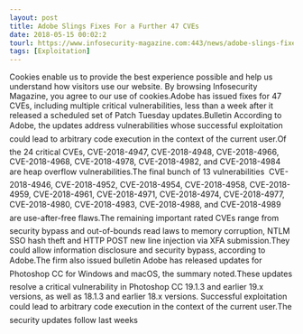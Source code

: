 ```yaml
---
layout: post
title: Adobe Slings Fixes For a Further 47 CVEs
date: 2018-05-15 00:02:2
tourl: https://www.infosecurity-magazine.com:443/news/adobe-slings-fixes-for-a-further/
tags: [Exploitation]
---
```

Cookies enable us to provide the best experience possible and help us understand how visitors use our website. By browsing Infosecurity Magazine, you agree to our use of cookies.Adobe has issued fixes for 47 CVEs, including multiple critical vulnerabilities, less than a week after it released a scheduled set of Patch Tuesday updates.Bulletin According to Adobe, the updates address vulnerabilities whose successful exploitation could lead to arbitrary code execution in the context of the current user.Of the 24 critical CVEs, CVE-2018-4947, CVE-2018-4948, CVE-2018-4966, CVE-2018-4968, CVE-2018-4978, CVE-2018-4982, and CVE-2018-4984 are heap overflow vulnerabilities.The final bunch of 13 vulnerabilities  CVE-2018-4946, CVE-2018-4952, CVE-2018-4954, CVE-2018-4958, CVE-2018-4959, CVE-2018-4961, CVE-2018-4971, CVE-2018-4974, CVE-2018-4977, CVE-2018-4980, CVE-2018-4983, CVE-2018-4988, and CVE-2018-4989  are use-after-free flaws.The remaining important rated CVEs range from security bypass and out-of-bounds read laws to memory corruption, NTLM SSO hash theft and HTTP POST new line injection via XFA submission.They could allow information disclosure and security bypass, according to Adobe.The firm also issued bulletin Adobe has released updates for Photoshop CC for Windows and macOS, the summary noted.These updates resolve a critical vulnerability in Photoshop CC 19.1.3 and earlier 19.x versions, as well as 18.1.3 and earlier 18.x versions. Successful exploitation could lead to arbitrary code execution in the context of the current user.The security updates follow last weeks 